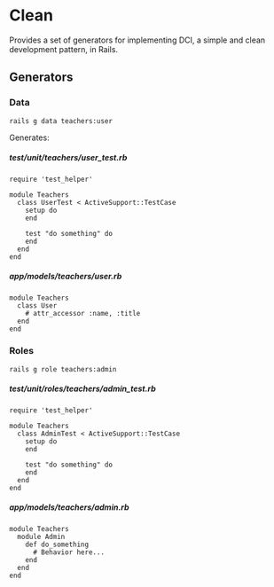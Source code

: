 # Clean

Provides a set of generators for implementing DCI, a simple and clean development pattern, in Rails.

## Generators

### Data

```
rails g data teachers:user
```

Generates:

##### test/unit/teachers/user_test.rb
```
require 'test_helper'

module Teachers
  class UserTest < ActiveSupport::TestCase
    setup do
    end

    test "do something" do
    end
  end
end
```

##### app/models/teachers/user.rb
```
module Teachers
  class User
    # attr_accessor :name, :title
  end
end
```

### Roles

```
rails g role teachers:admin
```

##### test/unit/roles/teachers/admin_test.rb
```
require 'test_helper'

module Teachers
  class AdminTest < ActiveSupport::TestCase
    setup do
    end

    test "do something" do
    end
  end
end
```

##### app/models/teachers/admin.rb
```
module Teachers
  module Admin
    def do_something
      # Behavior here...
    end
  end
end
```
